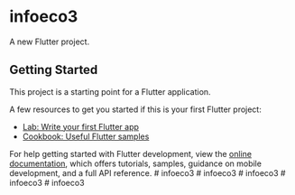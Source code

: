 # infoeco3

A new Flutter project.

## Getting Started

This project is a starting point for a Flutter application.

A few resources to get you started if this is your first Flutter project:

- [Lab: Write your first Flutter app](https://docs.flutter.dev/get-started/codelab)
- [Cookbook: Useful Flutter samples](https://docs.flutter.dev/cookbook)

For help getting started with Flutter development, view the
[online documentation](https://docs.flutter.dev/), which offers tutorials,
samples, guidance on mobile development, and a full API reference.
#   i n f o e c o 3  
 #   i n f o e c o 3  
 #   i n f o e c o 3  
 #   i n f o e c o 3  
 #   i n f o e c o 3  
 